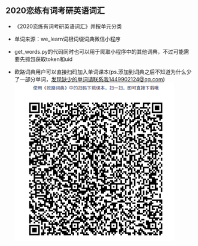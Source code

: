 ## 2020恋练有词考研英语词汇

* 《2020恋练有词考研英语词汇》并按单元分类

* 单词来源：we_learn词根词缀词典微信小程序

* get_words.py的代码同时也可以用于爬取小程序中的其他词典，不过可能需要先抓包获取token和uid

* 欧路词典用户可以直接扫码加入单词课本(ps.添加到词典之后不知道为什么少了一部分单词，发现缺少的单词请联系我1449902124@qq.com)
![](./code.png)

